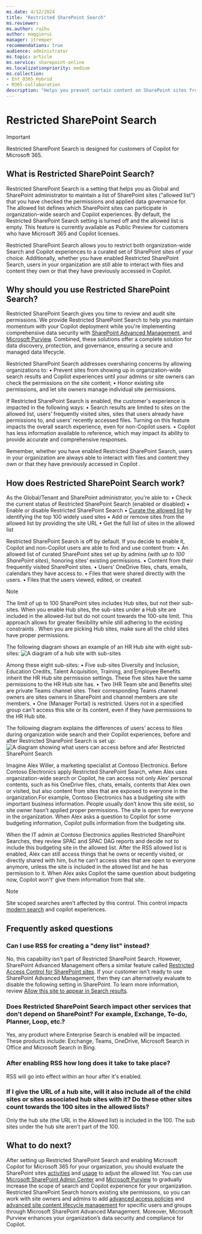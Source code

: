 ```yaml
---
ms.date: 4/12/2024
title: "Restricted SharePoint Search"
ms.reviewer: 
ms.author: ruihu
author: maggierui
manager: jtremper
recommendations: true
audience: administrator
ms.topic: article
ms.service: sharepoint-online
ms.localizationpriority: medium
ms.collection:
- Ent_O365_Hybrid
- M365-collaboration
description: "Helps you prevent certain content on SharePoint sites from being shared too widely. This feature lets you as the administrator decide which SharePoint sites appear in the search across your organization and the initial Copilot experiences."
---
```

# Restricted SharePoint Search

> [!IMPORTANT]
> Restricted SharePoint Search is designed for customers of Copilot for Microsoft 365.  

## What is Restricted SharePoint Search?

Restricted SharePoint Search is a setting that helps you as Global and SharePoint administrator to maintain a list of SharePoint sites ("allowed list") that you have checked  the permissions and applied data governance for. The allowed list defines which SharePoint sites can participate in organization-wide search and Copilot experiences. By default, the Restricted SharePoint Search setting is turned off and the allowed list is empty. This feature is currently available as Public Preview for customers who have Microsoft 365 and Copilot licenses.

Restricted SharePoint Search allows you to restrict both organization-wide Search and Copilot experiences to a curated set of SharePoint sites of your choice. Additionally, whether you have enabled Restricted SharePoint Search, users in your organization are still able to interact with files and content they own or that they have previously accessed in Copilot.  

## Why should you use Restricted SharePoint Search?

Restricted SharePoint Search gives you time to review and audit site permissions. We provide Restricted SharePoint Search to help you maintain momentum with your Copilot deployment while you're implementing comprehensive data security with [SharePoint Advanced Management](/sharepoint/advanced-management), and [Microsoft Purview](/purview/ai-microsoft-purview). Combined, these solutions offer a complete solution for data discovery, protection, and governance, ensuring a secure and managed data lifecycle.

Restricted SharePoint Search addresses oversharing concerns by allowing organizations to:
• Prevent sites from showing up in organization-wide search results and Copilot experiences until your admins or site owners can check the permissions on the site content;
• Honor existing site permissions, and let site owners manage individual site permissions.

If Restricted SharePoint Search is enabled, the customer's experience is impacted in the following ways:
• Search results are limited to sites on the allowed list, users’ frequently visited sites, sites that users already have permissions to, and users’ recently accessed files.  Turning on this feature impacts the overall search experience, even for non-Copilot users.
• Copilot has less information available to reference, which may impact its ability to provide accurate and comprehensive responses.

Remember, whether you have enabled Restricted SharePoint Search, users in your organization are always able to interact with files and content they own or that they have previously accessed in Copilot    .  

## How does Restricted SharePoint Search work?

As the Global/Tenant and SharePoint administrator, you're able to:
• Check the current status of Restricted SharePoint Search (enabled or disabled)
• Enable or disable Restricted SharePoint Search
• [Curate the allowed list](restricted-sharepoint-search-allowed-list.md) by identifying the top 100 widely used sites
• Add or remove sites from the allowed list by providing the site URL
• Get the full list of sites in the allowed list

Restricted SharePoint Search is off by default. If you decide to enable it,  Copilot and non-Copilot users are able to find and use content from:
• An allowed list of curated SharePoint sites set up by admins (with *up to 100 SharePoint sites*), honoring sites’ existing permissions.
• Content from their frequently visited SharePoint sites.
• Users’ OneDrive files, chats, emails, calendars they have access to.
• Files that were shared directly with the users.
• Files that the users viewed, edited, or created.

> [!NOTE]
> The limit of up to 100 SharePoint sites includes Hub sites, but not their sub-sites.   When you enable Hub sites, the sub-sites under a Hub site are included in the allowed-list  but do not count towards the 100-site limit. This approach allows for greater flexibility while still adhering to the existing constraints  . When you are picking Hub sites, make sure all the child sites have proper permissions.

The following diagram shows an example of an HR Hub site with eight sub-sites:
![A diagram of a hub site with sub-sites](media/rss-hubsite-example.png)

Among these eight sub-sites:
• Five sub-sites Diversity and Inclusion, Education Credits, Talent Acquisition, Training, and Employee Benefits inherit the HR Hub site permission settings. These five sites have the same permissions to the HR Hub site has.
• Two (HR Team site and Benefits site) are private Teams channel sites. Their corresponding Teams channel owners are sites owners in SharePoint and channel members are site members.
• One (Manager Portal) is restricted. Users not in a specified group can't access this site or its content, even if they have permissions to the HR Hub site.

The following diagram explains the differences of users’ access to files during organization wide search and their Copilot experiences, before and after Restricted SharePoint Search is set up:
![A diagram showing what users can access before and afer Restricted SharePoint Search](media/rss-before-after.png)

Imagine Alex Willer, a marketing specialist at Contoso Electronics. Before Contoso Electronics apply Restricted SharePoint Search, when Alex uses organization-wide search or Copilot, he can access not only Alex’ personal contents, such as his OneDrive files, chats, emails, contents that Alex own or visited, but also content from sites that are exposed to everyone in the organization.For example, Contoso Electronics has a budgeting site with important business information. People usually don’t know this site exist, so site owner hasn’t applied proper permissions. The site is open for everyone in the organization. When Alex asks a question to Copilot for some budgeting information, Copilot pulls information from the budgeting site.

When the IT admin at Contoso Electronics applies Restricted SharePoint Searches, they review SPAC and SPAC DAG reports and decide not to include this budgeting site in the allowed list. After the RSS allowed list is enabled, Alex can still access things that he owns or recently visited, or directly shared with him, but he can’t access sites that are open to everyone anymore, unless the site is included in the allowed list and he has permission to it. When Alex asks Copilot the same question about budgeting now, Copilot won't’ give them information from that site.

> [!NOTE]
> Site scoped searches aren’t affected by this control. This control impacts [modern search](/microsoftsearch/get-started-search-in-sharepoint-online) and copilot experiences.

## Frequently asked questions

### Can I use RSS for creating a "deny list" instead?

No, this capability isn't part of Restricted SharePoint Search. However, SharePoint Advanced Management offers a similar feature called [Restricted Access Control for SharePoint sites](/sharepoint/restricted-access-control). If your customer isn't ready to use SharePoint Advanced Management, then they can alternatively evaluate to disable the following setting in SharePoint. To learn more information, review [Allow this site to appear in Search results](/sharepoint/make-site-content-searchable#show-content-on-a-site-in-search-results).

### Does Restricted SharePoint Search impact other services that don't depend on SharePoint? For example, Exchange, To-do, Planner, Loop, etc.?

Yes, any product where Enterprise Search is enabled will be impacted. These products include: Exchange, Teams, OneDrive, Microsoft Search in Office and Microsoft Search in Bing.

### After enabling RSS how long does it take to take place?

RSS will go into effect within an hour after it's enabled.

### If I give the URL of a hub site, will it also include all of the child sites or sites associated hub sites with it? Do these other sites count towards the 100 sites in the allowed lists?

Only the hub site (the URL in the Allowed list) is included in the 100. The sub sites under the hub site aren't part of the 100.  

## What to do next?

After setting up Restricted SharePoint Search and enabling Microsoft Copilot for Microsoft 365 for your organization, you should evaluate the SharePoint sites [activities](/microsoft-365/admin/activity-reports/sharepoint-activity) and [usage](/microsoft-365/admin/activity-reports/sharepoint-site-usage) to adjust the allowed list. You can use [Microsoft SharePoint Admin Center](/sharepoint/advanced-management) and [Microsoft Purview](/purview/ai-microsoft-purview) to gradually increase the scope of search and Copilot experience for your organization. Restricted SharePoint Search honors existing site permissions, so you can work with site owners and admins to add [advanced access policies](/sharepoint/advanced-management#advanced-access-policies-for-secure-content-collaboration) and [advanced site content lifecycle management](/sharepoint/advanced-management#advanced-sites-content-lifecycle-management) for specific users and groups through Microsoft SharePoint Advanced Management. Moreover, Microsoft Purview enhances your organization’s data security and compliance for Copilot.
